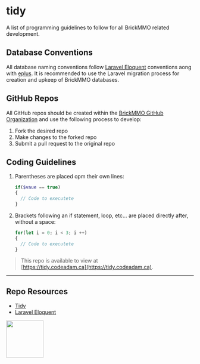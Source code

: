 # tidy

<style>@import url("//readme.codeadam.ca/readme.css");</style>

A list of programming guidelines to follow for all BrickMMO related development.

## Database Conventions

All database naming conventions follow [Laravel Eloquent](https://laravel.com/docs/10.x/eloquent) conventions aong with [eplus](https://eplus.codeadam.ca/). It is recommended to use the Laravel migration process for creation and upkeep of BrickMMO databases.

## GitHub Repos

All GitHub repos should be created within the [BrickMMO GitHub Organization](https://github.com/BrickMMO) and use the following process to develop:

1. Fork the desired repo
2. Make changes to the forked repo
3. Submit a pull request to the original repo

## Coding Guidelines

1. Parentheses are placed opm their own lines:

    ```php
    if($vaue == true)
    {
      // Code to executete
    }
    ```

2. Brackets following an if statement, loop, etc... are placed directly after, without a space:

    ```javascript
    for(let i = 0; i < 3; i ++)
    {
      // Code to executete
    }
    ```





> This repo is available to view at  
> [https://tidy.codeadam.ca](https://tidy.codeadam.ca).

---

## Repo Resources

- [Tidy](https://tidy.codeadam.ca)
- [Laravel Eloquent](https://laravel.com/docs/10.x/eloquent)

<a href="https://codeadam.ca">
<img src="https://codeadam.ca/images/code-block.png" width="100">
</a>

